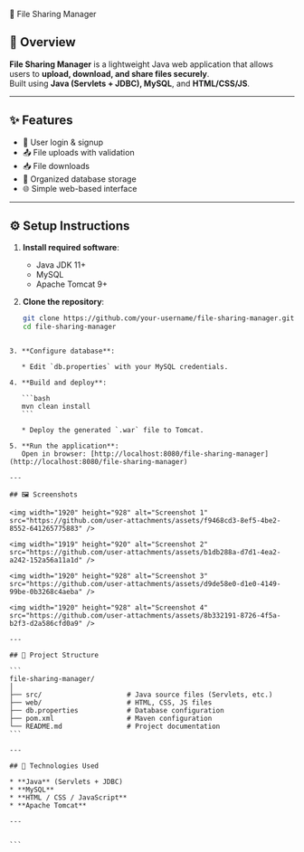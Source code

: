  📁 File Sharing Manager

## 🚀 Overview
**File Sharing Manager** is a lightweight Java web application that allows users to **upload, download, and share files securely**.  
Built using **Java (Servlets + JDBC), MySQL**, and **HTML/CSS/JS**.

---

## ✨ Features
- 🔐 User login & signup  
- 📤 File uploads with validation  
- 📥 File downloads  
- 📂 Organized database storage  
- 🌐 Simple web-based interface  

---

## ⚙️ Setup Instructions

1. **Install required software**:  
   - Java JDK 11+  
   - MySQL  
   - Apache Tomcat 9+  

2. **Clone the repository**:
   ```bash
   git clone https://github.com/your-username/file-sharing-manager.git
   cd file-sharing-manager
````

3. **Configure database**:

   * Edit `db.properties` with your MySQL credentials.

4. **Build and deploy**:

   ```bash
   mvn clean install
   ```

   * Deploy the generated `.war` file to Tomcat.

5. **Run the application**:
   Open in browser: [http://localhost:8080/file-sharing-manager](http://localhost:8080/file-sharing-manager)

---

## 🖼 Screenshots

<img width="1920" height="928" alt="Screenshot 1" src="https://github.com/user-attachments/assets/f9468cd3-8ef5-4be2-8552-641265775883" />

<img width="1919" height="920" alt="Screenshot 2" src="https://github.com/user-attachments/assets/b1db288a-d7d1-4ea2-a242-152a56a11a1d" />

<img width="1920" height="928" alt="Screenshot 3" src="https://github.com/user-attachments/assets/d9de58e0-d1e0-4149-99be-0b3268c4aeba" />

<img width="1920" height="928" alt="Screenshot 4" src="https://github.com/user-attachments/assets/8b332191-8726-4f5a-b2f3-d2a586cfd0a9" />

---

## 📂 Project Structure

```
file-sharing-manager/
│
├── src/                     # Java source files (Servlets, etc.)
├── web/                     # HTML, CSS, JS files
├── db.properties            # Database configuration
├── pom.xml                  # Maven configuration
└── README.md                # Project documentation
```

---

## 📌 Technologies Used

* **Java** (Servlets + JDBC)
* **MySQL**
* **HTML / CSS / JavaScript**
* **Apache Tomcat**

---


```
